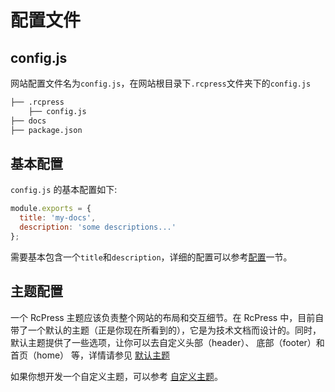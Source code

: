 # 配置文件

## config.js

网站配置文件名为`config.js`，在网站根目录下`.rcpress`文件夹下的`config.js`

```bash
├── .rcpress
    ├── config.js
├── docs
├── package.json
```

## 基本配置

`config.js` 的基本配置如下:

```js
module.exports = {
  title: 'my-docs',
  description: 'some descriptions...'
};
```

需要基本包含一个`title`和`description`，详细的配置可以参考[配置](/zh/config/)一节。

## 主题配置

一个 RcPress 主题应该负责整个网站的布局和交互细节。在 RcPress 中，目前自带了一个默认的主题（正是你现在所看到的），它是为技术文档而设计的。同时，默认主题提供了一些选项，让你可以去自定义头部（header）、 底部（footer）和 首页（home） 等，详情请参见 [默认主题](/zh/default-theme-config/)

如果你想开发一个自定义主题，可以参考 [自定义主题](/zh/guide/theme)。
